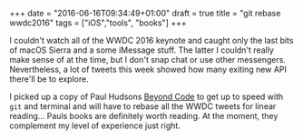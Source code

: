 +++
date = "2016-06-16T09:34:49+01:00"
draft = true
title = "git rebase wwdc2016"
tags = ["iOS","tools", "books"]
+++

I couldn't watch all of the WWDC 2016 keynote and caught only the last bits of macOS Sierra and a some iMessage stuff. The latter I couldn't really make sense of at the time, but I don't snap chat or use other messengers. Nevertheless, <!--more-->a lot of tweets this week showed how many exiting new API there'll be to explore.

I picked up a copy of Paul Hudsons [Beyond Code](https://gum.co/beyondcode) to get up to speed with `git` and terminal and will have to rebase all the WWDC tweets for linear reading... Pauls books are definitely worth reading. At the moment, they complement my level of experience just right.


